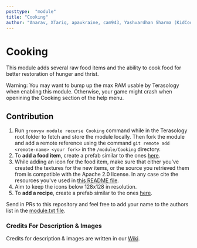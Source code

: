 ```yaml
---
posttype:  "module"  
title: "Cooking"
author: "Anarav, XTariq, apaukraine, cam943, Yashvardhan Sharma (KidCoder), Gautam Naik, gkaretka, kallentu, MadMate, sisukas-hiiri, SufurElite, J0hnCena, shardulc, gkaretka, S-ulphuric, TehTotalPwnage, smsunarto, Jinxin, JayGupta2003, Patrick Wang, Mandar Juvekar, Minege, Arpit Kamboj(digitalripperynr), He Who Shall Not Be Named (VaibhavBajaj), Marvel0usx, TwoTau, andriii25, PokeyOne, starwader"
---
```


Cooking
============

This module adds several raw food items and the ability to cook food for better restoration of hunger and thrist.

Warning: You may want to bump up the max RAM usable by Terasology when enabling this module. Otherwise, your game might
crash when openining the Cooking section of the help menu.

## Contribution
1. Run `groovyw module recurse Cooking` command while in the Terasology root folder to fetch and store the module locally. Then fork the module and add a remote reference using the command `git remote add <remote-name> <your fork>` in the `/module/Cooking` directory.  
2. To **add a food item**, create a prefab similar to the ones [here](https://github.com/Terasology/Cooking/tree/master/assets/prefabs/food/raw).
3. While adding an icon for the food item, make sure that either you've created the textures for the new items, or the source you retrieved them from is compatible with the Apache 2.0 license. In any case cite the resources you've used in [this README file](https://github.com/Terasology/Cooking/blob/master/README.md).
4. Aim to keep the icons below 128x128 in resolution.
5. To **add a recipe**, create a prefab similar to the ones [here](https://github.com/Terasology/Cooking/tree/master/assets/prefabs/recipe/cook).

Send in PRs to this repository and feel free to add your name to the authors list in the [module.txt file](https://github.com/Terasology/Cooking/blob/master/module.txt).

### Credits For Description & Images

Credits for description & images are written in our [Wiki](https://github.com/Terasology/Cooking/wiki/Contributors).

